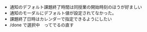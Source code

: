 - 通知のデフォルト課題終了時間は同授業の開始時刻のほうが好ましい
- 通知のモーダルにデフォルト値が設定されてなかった。
- 課題終了日時はカレンダーで指定できるようにしたい
- /done で選択中　ってでるの直す
